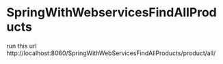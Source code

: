 # SpringWithWebservicesFindAllProducts

run this url 
http://localhost:8060/SpringWithWebServicesFindAllProducts/product/all/
